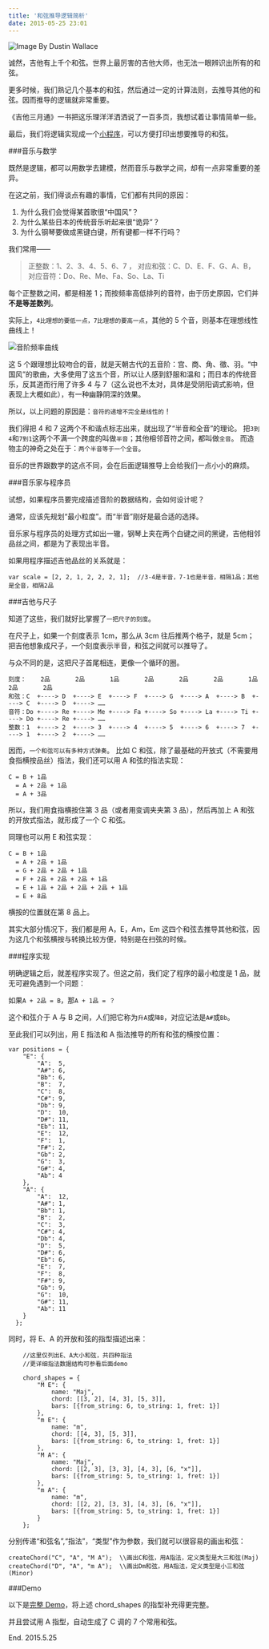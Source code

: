 ```yaml
---
title: '和弦推导逻辑简析'
date: 2015-05-25 23:01
---
```


![Image By Dustin Wallace](/assets/blogImg/chord1.jpg)

诚然，吉他有上千个和弦。世界上最厉害的吉他大师，也无法一眼辨识出所有的和弦。

更多时候，我们熟记几个基本的和弦，然后通过一定的计算法则，去推导其他的和弦。因而推导的逻辑就非常重要。

《吉他三月通》一书把这乐理洋洋洒洒说了一百多页，我想试着让事情简单一些。

最后，我们将逻辑实现成一个[小程序](/assets/demo/chord/index.html)，可以方便打印出想要推导的和弦。

###音乐与数学

既然是逻辑，都可以用数学去建模，然而音乐与数学之间，却有一点非常重要的差异。

在这之前，我们得谈点有趣的事情，它们都有共同的原因：

1. 为什么我们会觉得某首歌很“中国风”？
2. 为什么某些日本的传统音乐听起来很“诡异”？
3. 为什么钢琴要做成黑键白键，所有键都一样不行吗？

<!--more-->

我们常用——

> 正整数：1、2、3、4、5、6、7 ，
> 对应和弦：C、D、E、F、G、A、B，
> 对应音符：Do、Re、Me、Fa、So、La、Ti

每个正整数之间，都是相差 1；而按频率高低排列的音符，由于历史原因，它们并**不是等差数列**。

实际上，`4比理想的要低一点，7比理想的要高一点`，其他的 5 个音，则基本在理想线性曲线上！

![音阶频率曲线](/assets/blogImg/chord2.png)

这 5 个跟理想比较吻合的音，就是天朝古代的五音阶：宫、商、角、徵、羽。“中国风”的歌曲，大多使用了这五个音，所以让人感到舒服和温和；而日本的传统音乐，反其道而行用了许多 4 与 7（这么说也不太对，具体是受阴阳调式影响，但表现上大概如此），有一种幽静阴深的效果。

所以，以上问题的原因是：`音符的递增不完全是线性的`！

我们得把 4 和 7 这两个不和谐点标志出来，就出现了“半音和全音”的理论。
把`3到4`和`7到1`这两个不满一个跨度的叫做`半音`；其他相邻音符之间，都叫做`全音`。
而造物主的神奇之处在于：`两个半音等于一个全音`。

音乐的世界跟数学的这点不同，会在后面逻辑推导上会给我们一点小小的麻烦。

###音乐家与程序员

试想，如果程序员要完成描述音阶的数据结构，会如何设计呢？

通常，应该先规划“最小粒度”。而“半音”刚好是最合适的选择。

音乐家与程序员的处理方式如出一辙，钢琴上夹在两个白键之间的黑键，吉他相邻品丝之间，都是为了表现出半音。

如果用程序描述吉他品丝的关系就是：

```
var scale = [2, 2, 1, 2, 2, 2, 1];  //3-4是半音，7-1也是半音，相隔1品；其他是全音，相隔2品
```

###吉他与尺子

知道了这些，我们就好比掌握了`一把尺子的刻度`。

在尺子上，如果一个刻度表示 1cm，那么从 3cm 往后推两个格子，就是 5cm；
把吉他想象成尺子，一个刻度表示半音，和弦之间就可以推导了。

与众不同的是，这把尺子首尾相连，更像一个循环的圈。

```
刻度：    2品       2品       1品       2品       2品       2品       1品       2品       2品
和弦：C  +----> D  +----> E  +----> F  +----> G  +----> A  +----> B  +----> C  +----> D  +----> ……
音符：Do +----> Re +----> Me +----> Fa +----> So +----> La +----> Ti +----> Do +----> Re +----> ……
整数：1  +----> 2  +----> 3  +----> 4  +----> 5  +----> 6  +----> 7  +----> 1  +----> 2  +----> ……
```

因而，`一个和弦可以有多种方式弹奏`。
比如 C 和弦，除了最基础的开放式（不需要用食指横按品丝）指法，我们还可以用 A 和弦的指法实现：

```
C = B + 1品
  = A + 2品 + 1品
  = A + 3品
```

所以，我们用食指横按住第 3 品（或者用变调夹夹第 3 品），然后再加上 A 和弦的开放式指法，就形成了一个 C 和弦。

同理也可以用 E 和弦实现：

```
C = B + 1品
  = A + 2品 + 1品
  = G + 2品 + 2品 + 1品
  = F + 2品 + 2品 + 2品 + 1品
  = E + 1品 + 2品 + 2品 + 2品 + 1品
  = E + 8品
```

横按的位置就在第 8 品上。

其实大部分情况下，我们都是用 A，E，Am，Em 这四个和弦去推导其他和弦，因为这几个和弦横按与转换比较方便，特别是在扫弦的时候。

###程序实现

明确逻辑之后，就差程序实现了。但这之前，我们定了程序的最小粒度是 1 品，就无可避免遇到一个问题：

如果`A + 2品 = B`，那`A + 1品 = ？`

这个和弦介于 A 与 B 之间，人们把它称为`升A`或`降B`，对应记法是`A#`或`Bb`。

至此我们可以列出，用 E 指法和 A 指法推导的所有和弦的横按位置：

```
var positions = {
    "E": {
    	"A":  5,
    	"A#": 6,
    	"Bb": 6,
    	"B":  7,
    	"C":  8,
    	"C#": 9,
    	"Db": 9,
    	"D":  10,
    	"D#": 11,
    	"Eb": 11,
    	"E":  12,
    	"F":  1,
    	"F#": 2,
    	"Gb": 2,
    	"G":  3,
    	"G#": 4,
    	"Ab": 4
    },
    "A": {
     	"A":  12,
     	"A#": 1,
     	"Bb": 1,
     	"B":  2,
     	"C":  3,
     	"C#": 4,
     	"Db": 4,
     	"D":  5,
     	"D#": 6,
     	"Eb": 6,
     	"E":  7,
     	"F":  8,
     	"F#": 9,
     	"Gb": 9,
     	"G":  10,
     	"G#": 11,
     	"Ab": 11
    }
  };
```

同时，将 E、A 的开放和弦的指型描述出来：

```
	//这里仅列出E、A大小和弦，共四种指法
	//更详细指法数据结构可参看后面demo

	chord_shapes = {
	  	"M E": {
			name: "Maj",
			chord: [[3, 2], [4, 3], [5, 3]],
			bars: [{from_string: 6, to_string: 1, fret: 1}]
	  	},
	  	"m E": {
		    name: "m",
		    chord: [[4, 3], [5, 3]],
		    bars: [{from_string: 6, to_string: 1, fret: 1}]
	  	},
	  	"M A": {
		    name: "Maj",
		    chord: [[2, 3], [3, 3], [4, 3], [6, "x"]],
		    bars: [{from_string: 5, to_string: 1, fret: 1}]
	  	},
	  	"m A": {
		    name: "m",
		    chord: [[2, 2], [3, 3], [4, 3], [6, "x"]],
		    bars: [{from_string: 5, to_string: 1, fret: 1}]
	  	}
	};
```

分别传递“和弦名”,“指法”，“类型”作为参数，我们就可以很容易的画出和弦：

```
createChord("C", "A", "M A");  \\画出C和弦，用A指法，定义类型是大三和弦(Maj)
createChord("D", "A", "m A");  \\画出Dm和弦，用A指法，定义类型是小三和弦(Minor)
```

###Demo

以下是[完整 Demo](/assets/demo/chord/index.html)，将上述 chord_shapes 的指型补充得更完整。

并且尝试用 A 指型，自动生成了 C 调的 7 个常用和弦。

End. 2015.5.25
